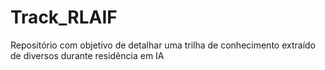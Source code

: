 # Track_RLAIF
Repositório com objetivo de detalhar uma trilha de conhecimento extraído de diversos durante residência em IA
